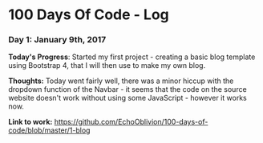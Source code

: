 # 100 Days Of Code - Log

### Day 1: January 9th, 2017

**Today's Progress**: Started my first project - creating a basic blog template using Bootstrap 4, that I will then use to make my own blog.

**Thoughts:** Today went fairly well, there was a minor hiccup with the dropdown function of the Navbar - it seems that the code on the source website doesn't work without using some JavaScript - however it works now.

**Link to work:** https://github.com/EchoOblivion/100-days-of-code/blob/master/1-blog
